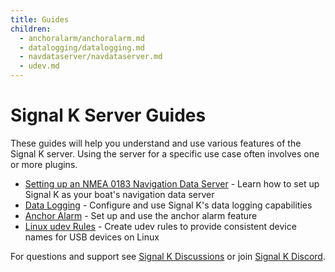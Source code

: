 ```yaml
---
title: Guides
children:
  - anchoralarm/anchoralarm.md
  - datalogging/datalogging.md
  - navdataserver/navdataserver.md
  - udev.md
---
```


# Signal K Server Guides

These guides will help you understand and use various features of the Signal K server. Using the server for a specific use case often involves one or more plugins.

- [Setting up an NMEA 0183 Navigation Data Server](navdataserver/navdataserver.md) - Learn how to set up Signal K as your boat's navigation data server
- [Data Logging](datalogging/datalogging.md) - Configure and use Signal K's data logging capabilities
- [Anchor Alarm](anchoralarm/anchoralarm.md) - Set up and use the anchor alarm feature
- [Linux udev Rules](udev.md) - Create udev rules to provide consistent device names for USB devices on Linux

For questions and support see [Signal K Discussions](https://github.com/SignalK/signalk/discussions) or join [Signal K Discord](https://discord.gg/uuZrwz4dCS).
